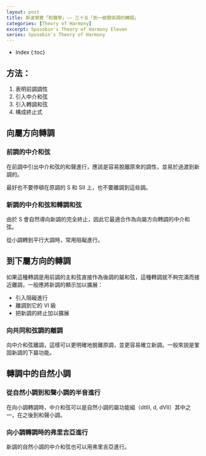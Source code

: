 ```yaml
---
layout: post
title: 斯波索賓「和聲學」—— 三十五「到一級關係調的轉調」
categories: [Theory of Harmony]
excerpt: Sposobin's Theory of Harmony Eleven
series: Sposobin's Theory of Harmony
---
```

* Index
{:toc}

## 方法：

1. 表明前調調性
2. 引入中介和弦
3. 引入轉調和弦
4. 構成終止式

## 向屬方向轉調

### 前調的中介和弦

在前調中引出中介和弦的和聲進行，應該是容易脫離原來的調性，並易於過渡到新調的。

最好也不要停頓在原調的 S 和 SII 上，也不要離調到這些調。

### 新調的中介和弦和轉調和弦

由於 S 會自然導向新調的完全終止，因此它最適合作為向屬方向轉調的中介和弦。

從小調轉到平行大調時，常用阻礙進行。

## 到下屬方向的轉調

如果這種轉調是用前調的主和弦直接作為後調的屬和弦，這種轉調就不夠完滿而接近離調，一般應將新調的顯示加以擴展：

- 引入阻礙進行
- 離調到它的 VI 級
- 把新調的終止加以擴展

### 向共同和弦調的離調

向中介和弦離調，這樣可以更明確地脫離原調，並更容易確立新調。一般來說是鞏固新調的下屬功能。

## 轉調中的自然小調

### 從自然小調到和聲小調的半音進行

在向小調轉調時，中介和弦可以是自然小調的屬功能組（dtIII, d, dVII）其中之一，在之後到和聲小調。

### 向小調轉調時的弗里吉亞進行

新調的自然小調的中介和弦也可以用弗里吉亞進行。